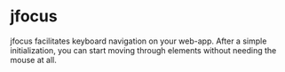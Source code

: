 # jfocus

jfocus facilitates keyboard navigation on your web-app. After a simple initialization, 
you can start moving through elements without needing the mouse at all.